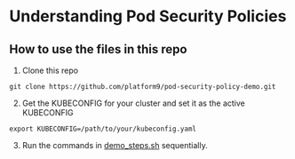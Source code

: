 # Understanding Pod Security Policies

## How to use the files in this repo
1. Clone this repo
```
git clone https://github.com/platform9/pod-security-policy-demo.git
```
2. Get the KUBECONFIG for your cluster and set it as the active KUBECONFIG
```
export KUBECONFIG=/path/to/your/kubeconfig.yaml
```
3. Run the commands in [demo_steps.sh](demo_steps.sh) sequentially.
